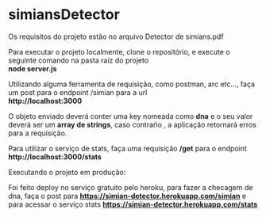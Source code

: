 # simiansDetector
Os requisitos do projeto estão no arquivo Detector de simians.pdf

Para executar o projeto localmente, clone o repositório, e execute o seguinte comando na pasta raíz do projeto <br>
<b> node server.js </b>

Utilizando alguma ferramenta de requisição, como postman, arc etc..., faça um post para o endpoint /simian para a url  <br>
<b> http://localhost:3000 </b>

O objeto enviado deverá conter uma key nomeada como **dna** e o seu valor deverá ser um **array de strings**, caso contraŕio , a aplicação retornará erros para a requisição. 

Para utilizar o serviço de stats, faça uma requisição **/get** para o endpoint <b> http://localhost:3000/stats </b>

Executando o projeto em produção: 

Foi feito deploy no serviço gratuito pelo heroku, para fazer a checagem de dna, faça o post para **https://simian-detector.herokuapp.com/simian** e para acessar o serviço stats **https://simian-detector.herokuapp.com/stats**


